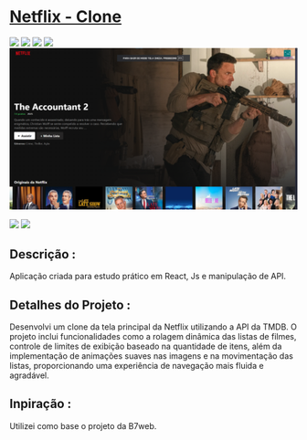 <h1><a href="#"> Netflix - Clone </a></h1>

<div style="display: inline_block">

<img src="https://img.shields.io/badge/html5-%23E34F26.svg?style=for-the-badge&logo=html5&logoColor=white" />
<img src="https://img.shields.io/badge/css3-%231572B6.svg?style=for-the-badge&logo=css3&logoColor=white" />
<img src="https://img.shields.io/badge/javascript-%23323330.svg?style=for-the-badge&logo=javascript&logoColor=%23F7DF1E" />
<img src="https://img.shields.io/badge/react-%2320232a.svg?style=for-the-badge&logo=react&logoColor=%2361DAFB" />
  
  
  
</div>

<img src ="/img/Captura de tela 2025-04-27 133751.png" />


<div style="display: inline_block">

<a href="https://www.linkedin.com/in/gustavolopesdev/" target="_blank"><img src="https://img.shields.io/badge/-LinkedIn-%230077B5?style=for-the-badge&logo=linkedin&logoColor=white" target="_blank"></a>
<a href="https://gustavolopesdev.github.io/PortFolio/" target="_blank"><img src="https://img.shields.io/badge/-Portf%C3%B3lio-brown?style=for-the-badge&logo=true" target="_blank"></a>

</div>

<h2>Descrição :</h2>
<p>Aplicação criada para estudo prático em React, Js e manipulação de API.</p>
<h2>Detalhes do Projeto :</h2>
<p>Desenvolvi um clone da tela principal da Netflix utilizando a API da TMDB. O projeto inclui funcionalidades como a rolagem dinâmica das listas de filmes, controle de limites de exibição baseado na quantidade de itens, além da implementação de animações suaves nas imagens e na movimentação das listas, proporcionando uma experiência de navegação mais fluida e agradável.</p>
<h2>Inpiração :</h2>
<p>Utilizei como base o projeto da B7web.</p>
